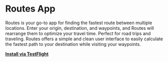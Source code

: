 # Routes App

Routes is your go-to app for finding the fastest route between multiple locations. Enter your origin, destination, and waypoints, and Routes will rearrange them to optimize your travel time. Perfect for road trips and traveling. Routes offers a simple and clean user interface to easily calculate the fastest path to your destination while visiting your waypoints.

[**Install via TestFlight**](https://testflight.apple.com/join/9XZT2bZe)
